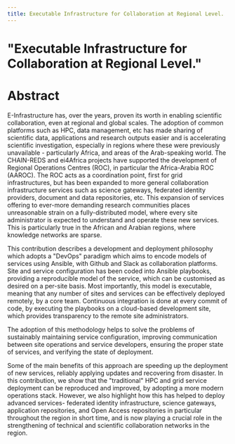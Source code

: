```yaml
---
title: Executable Infrastructure for Collaboration at Regional Level.
---
```


# "Executable Infrastructure for Collaboration at Regional Level."

# Abstract

E-Infrastructure has, over the years, proven its worth in enabling
scientific collaboration, even at regional and global scales. The
adoption of common platforms such as HPC, data management, etc has
made sharing of scientific data, applications and research outputs
easier and is accelerating scientific investigation, especially in
regions where these were previously unavailable - particularly Africa,
and areas of the Arab-speaking world. The CHAIN-REDS and ei4Africa
projects have supported the development of Regional Operations Centres
(ROC), in particular the Africa-Arabia ROC (AAROC). The ROC acts as a
coordination point, first for grid infrastructures, but has been
expanded to more general collaboration infrastructure services such as
science gateways, federated identity providers, document and data
repositories, etc. This expansion of services offering to ever-more
demanding research communities places unreasonable strain on a
fully-distributed model, where every site administrator is expected to
understand and operate these new services. This is particularly true
in the African and Arabian regions, where knowledge networks are
sparse.

This contribution describes a development and deployment philosophy
which adopts a "DevOps" paradigm which aims to encode models of
services using Ansible, with Github and Slack as collaboration
platforms. Site and service configuration has been coded into Ansible
playbooks, providing a reproducible model of the service, which can be
customised as desired on a per-site basis. Most importantly, this
model is executable, meaning that any number of sites and services can
be effectively deployed remotely, by a core team. Continuous
integration is done at every commit of code, by executing the
playbooks on a cloud-based development site, which provides
transparency to the remote site administrators.

The adoption of this methodology helps to solve the problems of
sustainably maintaining service configuration, improving communication
between site operations and service developers, ensuring the proper
state of services, and verifying the state of deployment.

Some of the main benefits of this approach are speeding up the
deployment of new services, reliably applying updates and recovering
from disaster. In this contribution, we show that the "traditional"
HPC and grid service deployment can be reproduced and improved, by
adopting a more modern operations stack. However, we also highlight
how this has helped to deploy advanced services- federated identity
infrastructure, science gateways, application repositories, and Open
Access repositories in particular throughout the region in short time,
and is now playing a crucial role in the strengthening of technical
and scientific collaboration networks in the region.
